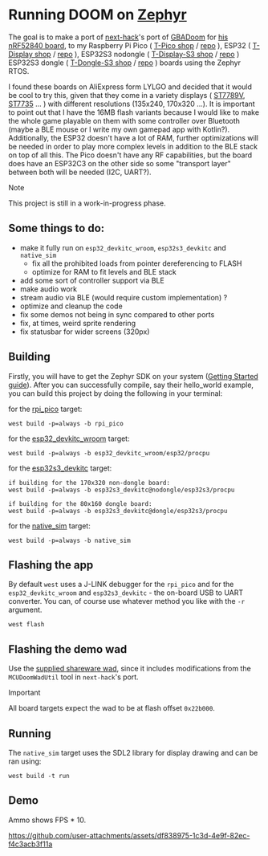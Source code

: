 # Running DOOM on [Zephyr](https://zephyrproject.org/)

The goal is to make a port of [next-hack](https://github.com/next-hack/nRF52840Doom)'s port of [GBADoom](https://github.com/doomhack/GBADoom) for 
[his nRF52840 board](https://next-hack.com/index.php/2021/11/13/porting-doom-to-an-nrf52840-based-usb-bluetooth-le-dongle), to my
Raspberry Pi Pico 
(
	[T-Pico shop](https://lilygo.cc/en-bg/products/t-pico?variant=42295946641589) /
	[repo](https://github.com/Xinyuan-LilyGO/T-PicoC3)
),
ESP32 
(
	[T-Display shop](https://lilygo.cc/en-bg/products/lilygo%C2%AE-ttgo-t-display-1-14-inch-lcd-esp32-control-board) /
	[repo](https://github.com/Xinyuan-LilyGO/TTGO-T-Display)
),
ESP32S3 nodongle
(
	[T-Display-S3 shop](https://lilygo.cc/products/t-display-s3?variant=42284559827125) /
	[repo](https://github.com/Xinyuan-LilyGO/T-Display-S3)
)
ESP32S3 dongle
(
	[T-Dongle-S3 shop](https://lilygo.cc/products/t-dongle-s3) /
	[repo](https://github.com/Xinyuan-LilyGO/T-Dongle-S3/)
)
boards using the Zephyr RTOS. 

I found these boards on AliExpress form LYLGO and decided that it would be cool to try this, 
given that they come in a variety displays 
(
	[ST7789V](https://newhavendisplay.com/content/datasheets/ST7789V.pdf),
	[ST7735](https://www.displayfuture.com/Display/datasheet/controller/ST7735.pdf)
	...
)
with different resolutions (135x240, 170x320 ...).
It is important to 
point out that I have the 16MB flash variants because I would like to make the whole game playable on 
them with some controller over Bluetooth (maybe a BLE mouse or I write my own gamepad app with Kotlin?). 
Additionally, the ESP32 doesn't have a lot of RAM, further optimizations will be needed in order to 
play more complex levels in addition to the BLE stack on top of all this. The Pico doesn't have any RF
capabilities, but the board does have an ESP32C3 on the other side so some "transport layer" between both
will be needed (I2C, UART?).

> [!NOTE]
> This project is still in a work-in-progress phase.

## Some things to do:
- make it fully run on `esp32_devkitc_wroom`, `esp32s3_devkitc` and `native_sim`
	- fix all the prohibited loads from pointer dereferencing to FLASH
	- optimize for RAM to fit levels and BLE stack
- add some sort of controller support via BLE
- make audio work
- stream audio via BLE (would require custom implementation) ?
- optimize and cleanup the code
- fix some demos not being in sync compared to other ports
- fix, at times, weird sprite rendering
- fix statusbar for wider screens (320px)

## Building

Firstly, you will have to get the Zephyr SDK on your system 
([Getting Started guide](https://docs.zephyrproject.org/latest/develop/getting_started/index.html)).
After you can successfully compile, say their hello_world example, you can build this project by doing the following in your terminal:


for the [rpi_pico](https://docs.zephyrproject.org/latest/boards/raspberrypi/rpi_pico/doc/index.html) target:
```
west build -p=always -b rpi_pico
```

for the [esp32_devkitc_wroom](https://docs.zephyrproject.org/latest/boards/espressif/esp32_devkitc_wroom/doc/index.html) target:
```
west build -p=always -b esp32_devkitc_wroom/esp32/procpu
```

for the [esp32s3_devkitc](https://docs.zephyrproject.org/latest/boards/espressif/esp32s3_devkitc/doc/index.html) target:
```
if building for the 170x320 non-dongle board:
west build -p=always -b esp32s3_devkitc@nodongle/esp32s3/procpu

if building for the 80x160 dongle board:
west build -p=always -b esp32s3_devkitc@dongle/esp32s3/procpu
```

for the [native_sim](https://docs.zephyrproject.org/latest/boards/native/native_sim/doc/index.html) target:
```
west build -p=always -b native_sim
```

## Flashing the app

By default `west` uses a J-LINK debugger for the `rpi_pico` and for the `esp32_devkitc_wroom` and `esp32s3_devkitc` - the on-board USB to UART converter. You can, of course use whatever method you like with the `-r` argument.
```
west flash
```

## Flashing the demo wad

Use the [supplied shareware wad](wad/doom1_shareware.wad), since it includes modifications from the `MCUDoomWadUtil` 
tool in `next-hack`'s port. 

> [!IMPORTANT]
> All board targets expect the wad to be at flash offset `0x22b000`.

## Running

The `native_sim` target uses the SDL2 library for display drawing and can be ran using:
```
west build -t run
```

## Demo

Ammo shows FPS * 10.

https://github.com/user-attachments/assets/df838975-1c3d-4e9f-82ec-f4c3acb3f11a

